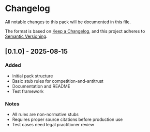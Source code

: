 # Changelog

All notable changes to this pack will be documented in this file.

The format is based on [Keep a Changelog](https://keepachangelog.com/en/1.0.0/),
and this project adheres to [Semantic Versioning](https://semver.org/spec/v2.0.0.html).

## [0.1.0] - 2025-08-15

### Added
- Initial pack structure
- Basic stub rules for competition-and-antitrust
- Documentation and README
- Test framework

### Notes
- All rules are non-normative stubs
- Requires proper source citations before production use
- Test cases need legal practitioner review
